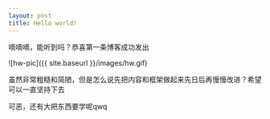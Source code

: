 ```yaml
---
layout: post
title: Hello world!
---
```


嘀嘀嘀，能听到吗？恭喜第一条博客成功发出

![hw-pic]({{ site.baseurl }}/images/hw.gif)

虽然非常粗糙和简陋，但是怎么说先把内容和框架做起来先日后再慢慢改进？希望可以一直坚持下去

可恶，还有大把东西要学呢qwq

